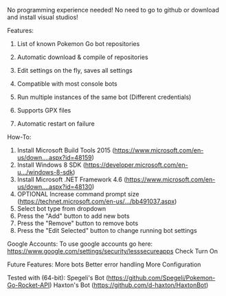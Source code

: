 No programming experience needed! No need to go to github or download and install visual studios!


Features:
1. List of known Pokemon Go bot repositories

2. Automatic download & compile of repositories

3. Edit settings on the fly, saves all settings

4. Compatible with most console bots

5. Run multiple instances of the same bot (Different credentials)

7. Supports GPX files

8. Automatic restart on failure


How-To:
1. Install Microsoft Build Tools 2015 (https://www.microsoft.com/en-us/down....aspx?id=48159)
2. Install Windows 8 SDK (https://developer.microsoft.com/en-u.../windows-8-sdk)
3. Install Microsoft .NET Framework 4.6 (https://www.microsoft.com/en-us/down....aspx?id=48130)
4. OPTIONAL Increase command prompt size (https://technet.microsoft.com/en-us/.../bb491037.aspx)
5. Select bot type from dropdown
6. Press the "Add" button to add new bots
7. Press the "Remove" button to remove bots
8. Press the "Edit Selected" button to change running bot settings

Google Accounts: 
To use google accounts go here: https://www.google.com/settings/security/lesssecureapps
Check Turn On

Future Features: 
More bots
Better error handling
More Configuration

Tested with (64-bit): 
Spegeli's Bot (https://github.com/Spegeli/Pokemon-Go-Rocket-API)
Haxton's Bot (https://github.com/d-haxton/HaxtonBot)
